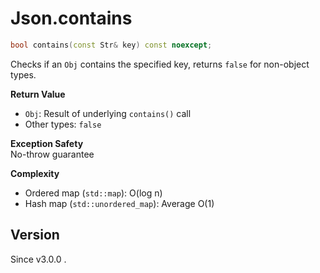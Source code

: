 # **Json.contains**

```cpp
bool contains(const Str& key) const noexcept;
```

Checks if an `Obj` contains the specified key, returns `false` for non-object types.


**Return Value**
- `Obj`: Result of underlying `contains()` call
- Other types: `false`

**Exception Safety**  
No-throw guarantee

**Complexity**
- Ordered map (`std::map`): O(log n)
- Hash map (`std::unordered_map`): Average O(1)

## Version

Since v3.0.0 .

